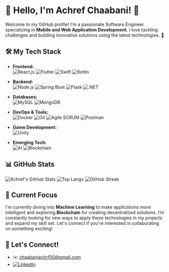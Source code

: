 # 👋 Hello, I'm Achref Chaabani! 🚀

Welcome to my GitHub profile! I’m a passionate Software Engineer specializing in **Mobile and Web Application Development**. I love tackling challenges and building innovative solutions using the latest technologies. 🌟

## 🛠️ My Tech Stack
- **Frontend:**  
  ![React.js](https://img.shields.io/badge/React.js-20232A?style=flat&logo=react&logoColor=61DAFB) 
  ![Flutter](https://img.shields.io/badge/Flutter-02569B?style=flat&logo=flutter&logoColor=white) 
  ![Swift](https://img.shields.io/badge/Swift-FA7343?style=flat&logo=swift&logoColor=white) 
  ![Kotlin](https://img.shields.io/badge/Kotlin-0095D5?style=flat&logo=kotlin&logoColor=white) 
  
- **Backend:**  
  ![Node.js](https://img.shields.io/badge/Node.js-339933?style=flat&logo=node.js&logoColor=white) 
  ![Spring Boot](https://img.shields.io/badge/Spring_Boot-6DB33F?style=flat&logo=spring-boot&logoColor=white) 
  ![Flask](https://img.shields.io/badge/Flask-000000?style=flat&logo=flask&logoColor=white) 
  ![.NET](https://img.shields.io/badge/.NET-512BD4?style=flat&logo=dotnet&logoColor=white)

- **Databases:**  
  ![MySQL](https://img.shields.io/badge/MySQL-4479A1?style=flat&logo=mysql&logoColor=white) 
  ![MongoDB](https://img.shields.io/badge/MongoDB-4EA94B?style=flat&logo=mongodb&logoColor=white) 

- **DevOps & Tools:**  
  ![Docker](https://img.shields.io/badge/Docker-2496ED?style=flat&logo=docker&logoColor=white) 
  ![Git](https://img.shields.io/badge/Git-F05032?style=flat&logo=git&logoColor=white) 
  ![Agile SCRUM](https://img.shields.io/badge/Agile_SCRUM-6DB33F?style=flat&logo=agile&logoColor=white) 
  ![Postman](https://img.shields.io/badge/Postman-FF6C37?style=flat&logo=postman&logoColor=white)

- **Game Development:**  
  ![Unity](https://img.shields.io/badge/Unity-000000?style=flat&logo=unity&logoColor=white)

- **Emerging Tech:**  
  ![AI](https://img.shields.io/badge/AI-FF6F00?style=flat&logo=ai&logoColor=white) 
  ![Blockchain](https://img.shields.io/badge/Blockchain-121D33?style=flat&logo=blockchain&logoColor=white) 

## 📊 GitHub Stats
![Achref's GitHub Stats](https://github-readme-stats.vercel.app/api?username=achref212&show_icons=true&theme=radical)
![Top Langs](https://github-readme-stats.vercel.app/api/top-langs/?username=achref212&layout=compact&theme=radical)
![GitHub Streak](https://github-readme-streak-stats.herokuapp.com/?user=achref212&theme=radical)

## 🎯 Current Focus
I'm currently diving into **Machine Learning** to make applications more intelligent and exploring **Blockchain** for creating decentralized solutions. I’m constantly looking for new ways to apply these technologies in my projects and expand my skill set. Let's connect if you're interested in collaborating on something exciting!

## 💼 Let's Connect!
- ✉️ [chaabaniachrf00@gmail.com](mailto:chaabaniachrf00@gmail.com)
- [![LinkedIn](https://img.shields.io/badge/LinkedIn-0A66C2?style=flat&logo=linkedin&logoColor=white)](https://www.linkedin.com/in/achref-chaabani-2664981b7/)
